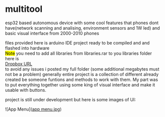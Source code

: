 # multitool
esp32 based autonomous device with some cool features that phones dont have(network scanning and analising, environment sensors and 1W led) and basic visual interface from 2000-2010 phones

files provided here is arduino IDE project ready to be compiled and and flashed into hardware <br>
<mark>Note</mark> you need to add all libraries from libraries.rar to you libraries folder here is  <br>  [Dropbox URL](https://www.dropbox.com/scl/fi/wp7r0yfxdzot3yjx6nobu/libraries.rar?rlkey=o91tcoq83o2jp8xmjinzu1evk&st=tn82knd4&dl=0)  
to avoid any issues i posted my full folder (some additional megabytes must not be a problem)
generally entire project is a collection of different already created be someone funtions and methods to work with them. My part was to put everything together using some king of visual interface and make it usable with buttons.

project is still under development but here is some images of UI:

![App Menu]([app menu.jpg](https://github.com/D1masik43/multitool/blob/images/app%20menu.jpg))  

